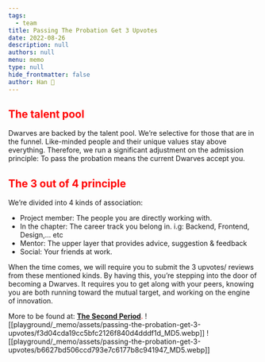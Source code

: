 ```yaml
---
tags: 
  - team
title: Passing The Probation Get 3 Upvotes
date: 2022-08-26
description: null
authors: null
menu: memo
type: null
hide_frontmatter: false
author: Han 🐸
---
```


## <span style='color:red'>The talent pool</span>
Dwarves are backed by the talent pool. We’re selective for those that are in the funnel. Like-minded people and their unique values stay above everything. Therefore, we run a significant adjustment on the admission principle: To pass the probation means the current Dwarves accept you.

## <span style='color:red'>The 3 out of 4 principle</span>
We’re divided into 4 kinds of association:

* Project member: The people you are directly working with.
* In the chapter: The career track you belong in. i.g: Backend, Frontend, Design,… etc
* Mentor: The upper layer that provides advice, suggestion & feedback
* Social: Your friends at work.

When the time comes, we will require you to submit the 3 upvotes/ reviews from these mentioned kinds. By having this, you’re stepping into the door of becoming a Dwarves. It requires you to get along with your peers, knowing you are both running toward the mutual target, and working on the engine of innovation.

More to be found at: <span style='color:red'>**[The Second Period](https://github.com/dwarvesf/handbook/blob/master/routine.md#the-second-period)**</span><span style='color:red'>.</span>
![[playground/_memo/assets/passing-the-probation-get-3-upvotes/f3d04cda19cc5bfc2126f840d4dddf1d_MD5.webp]]
![[playground/_memo/assets/passing-the-probation-get-3-upvotes/b6627bd506ccd793e7c6177b8c941947_MD5.webp]]

